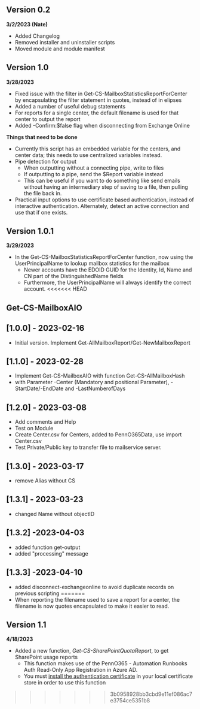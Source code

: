 ## Version 0.2
**3/2/2023 (Nate)**
- Added Changelog
- Removed installer and uninstaller scripts
- Moved module and module manifest

## Version 1.0
**3/28/2023**
- Fixed issue with the filter in Get-CS-MailboxStatisticsReportForCenter by encapsulating the filter statement in quotes, instead of in elipses
- Added a number of useful debug statements
- For reports for a single center, the default filename is used for that center to output the report
- Added -Confirm:$false flag when disconnecting from Exchange Online

**Things that need to be done**
- Currently this script has an embedded variable for the centers, and center data; this needs to use centralized variables instead.
- Pipe detection for output
	- When outputting without a connecting pipe, write to files
	- If outputting to a pipe, send the $Report variable instead
	- This can be useful if you want to do something like send emails without having an intermediary step of saving to a file, then pulling the file back in.
- Practical input options to use certificate based authentication, instead of interactive authentication.  Alternately, detect an active connection and use that if one exists.

## Version 1.0.1
**3/29/2023**
- In the Get-CS-MailboxStatisticsReportForCenter function, now using the UserPrincipalName to lookup mailbox statistics for the mailbox
	- Newer accounts have the EDOID GUID for the Identity, Id, Name and CN part of the DistinguishedName fields
	- Furthermore, the UserPrincipalName will always identify the correct account.
<<<<<<< HEAD
	
	
## Get-CS-MailboxAIO

## [1.0.0] - 2023-02-16
- Initial version. Implement Get-AllMailboxReport/Get-NewMailboxReport

## [1.1.0] - 2023-02-28
- Implement Get-CS-MailboxAIO with function Get-CS-AllMailboxHash
- with Parameter -Center (Mandatory and positional Parameter), -StartDate/-EndDate and -LastNumberofDays

## [1.2.0] - 2023-03-08
- Add comments and Help 
- Test on Module
- Create Center.csv for Centers, added to PennO365Data, use import Center.csv
- Test Private/Public key to transfer file to mailservice server.

## [1.3.0] - 2023-03-17
- remove Alias without CS

## [1.3.1] - 2023-03-23
- changed Name without objectID

## [1.3.2] -2023-04-03
- added function get-output
- added "processing" message

## [1.3.3] -2023-04-10
- added disconnect-exchangeonline to avoid duplicate records on previous scripting
=======
- When reporting the filename used to save a report for a center, the filename is now quotes encapsulated to make it easier to read.

## Version 1.1
**4/18/2023**
- Added a new function, *Get-CS-SharePointQuotaReport*, to get SharePoint usage reports
	- This function makes use of the PennO365 - Automation Runbooks Auth Read-Only App Registration in Azure AD.
	- You must [install the authentication certificate](https://confluence.apps.upenn.edu/confluence/display/TS/Import+PFX+Certificate+to+Individual+User+Account) in your local certificate store in order to use this function
>>>>>>> 3b0958928bb3cbd9e11ef086ac7e3754ce5351b8
